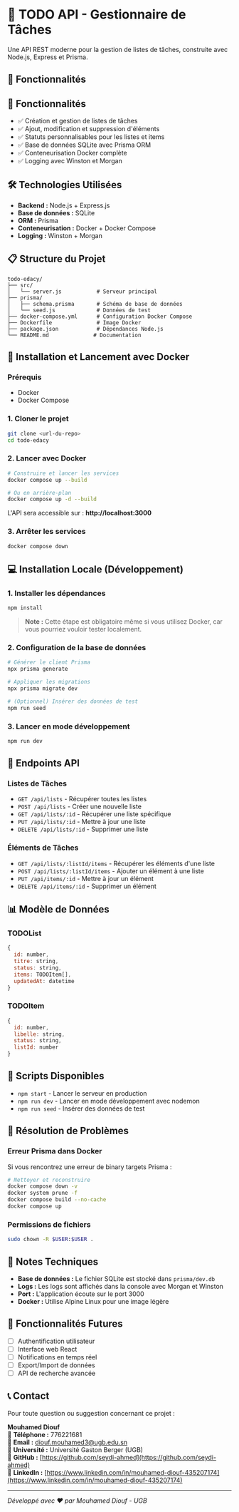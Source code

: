 # 📝 TODO API - Gestionnaire de Tâches

Une API REST moderne pour la gestion de listes de tâches, construite avec Node.js, Express et Prisma.

## 🚀 Fonctionnalités

## 🚀 Fonctionnalités

- ✅ Création et gestion de listes de tâches
- ✅ Ajout, modification et suppression d'éléments
- ✅ Statuts personnalisables pour les listes et items
- ✅ Base de données SQLite avec Prisma ORM
- ✅ Conteneurisation Docker complète
- ✅ Logging avec Winston et Morgan

## 🛠️ Technologies Utilisées

- **Backend :** Node.js + Express.js
- **Base de données :** SQLite
- **ORM :** Prisma
- **Conteneurisation :** Docker + Docker Compose
- **Logging :** Winston + Morgan

## 📋 Structure du Projet

```
todo-edacy/
├── src/
│   └── server.js           # Serveur principal
├── prisma/
│   ├── schema.prisma       # Schéma de base de données
│   └── seed.js             # Données de test
├── docker-compose.yml      # Configuration Docker Compose
├── Dockerfile              # Image Docker
├── package.json            # Dépendances Node.js
└── README.md              # Documentation
```

## 🐳 Installation et Lancement avec Docker

### Prérequis
- Docker
- Docker Compose

### 1. Cloner le projet
```bash
git clone <url-du-repo>
cd todo-edacy
```

### 2. Lancer avec Docker
```bash
# Construire et lancer les services
docker compose up --build

# Ou en arrière-plan
docker compose up -d --build
```

L'API sera accessible sur : **http://localhost:3000**

### 3. Arrêter les services
```bash
docker compose down
```

## 💻 Installation Locale (Développement)

### 1. Installer les dépendances
```bash
npm install
```

> **Note :** Cette étape est obligatoire même si vous utilisez Docker, car vous pourriez vouloir tester localement.

### 2. Configuration de la base de données
```bash
# Générer le client Prisma
npx prisma generate

# Appliquer les migrations
npx prisma migrate dev

# (Optionnel) Insérer des données de test
npm run seed
```

### 3. Lancer en mode développement
```bash
npm run dev
```

## 📡 Endpoints API

### Listes de Tâches
- `GET /api/lists` - Récupérer toutes les listes
- `POST /api/lists` - Créer une nouvelle liste
- `GET /api/lists/:id` - Récupérer une liste spécifique
- `PUT /api/lists/:id` - Mettre à jour une liste
- `DELETE /api/lists/:id` - Supprimer une liste

### Éléments de Tâches
- `GET /api/lists/:listId/items` - Récupérer les éléments d'une liste
- `POST /api/lists/:listId/items` - Ajouter un élément à une liste
- `PUT /api/items/:id` - Mettre à jour un élément
- `DELETE /api/items/:id` - Supprimer un élément

## 📊 Modèle de Données

### TODOList
```javascript
{
  id: number,
  titre: string,
  status: string,
  items: TODOItem[],
  updatedAt: datetime
}
```

### TODOItem
```javascript
{
  id: number,
  libelle: string,
  status: string,
  listId: number
}
```

## 🔧 Scripts Disponibles

- `npm start` - Lancer le serveur en production
- `npm run dev` - Lancer en mode développement avec nodemon
- `npm run seed` - Insérer des données de test

## 🐛 Résolution de Problèmes

### Erreur Prisma dans Docker
Si vous rencontrez une erreur de binary targets Prisma :
```bash
# Nettoyer et reconstruire
docker compose down -v
docker system prune -f
docker compose build --no-cache
docker compose up
```

### Permissions de fichiers
```bash
sudo chown -R $USER:$USER .
```

## 📝 Notes Techniques

- **Base de données :** Le fichier SQLite est stocké dans `prisma/dev.db`
- **Logs :** Les logs sont affichés dans la console avec Morgan et Winston
- **Port :** L'application écoute sur le port 3000
- **Docker :** Utilise Alpine Linux pour une image légère

## 🎯 Fonctionnalités Futures

- [ ] Authentification utilisateur
- [ ] Interface web React
- [ ] Notifications en temps réel
- [ ] Export/Import de données
- [ ] API de recherche avancée

## 📞 Contact

Pour toute question ou suggestion concernant ce projet :

**Mouhamed Diouf**  
📱 **Téléphone :** 776221681  
📧 **Email :** diouf.mouhamed3@ugb.edu.sn  
🏫 **Université :** Université Gaston Berger (UGB)  
🐙 **GitHub :** [https://github.com/seydi-ahmed](https://github.com/seydi-ahmed)  
💼 **LinkedIn :** [https://www.linkedin.com/in/mouhamed-diouf-435207174](https://www.linkedin.com/in/mouhamed-diouf-435207174)

---

*Développé avec ❤️ par Mouhamed Diouf - UGB*